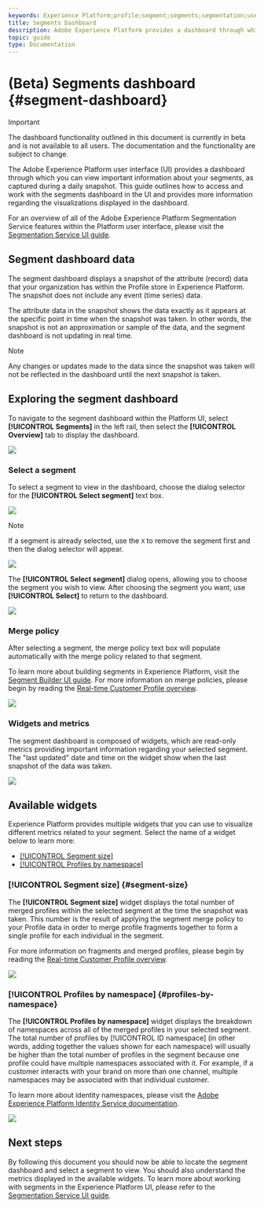 ```yaml
---
keywords: Experience Platform;profile;segment;segments;segmentation;user interface;UI;customization;segment dashboard;dashboard
title: Segments Dashboard
description: Adobe Experience Platform provides a dashboard through which you can view important information about segments your organization has created. 
topic: guide
type: Documentation
---
```


# (Beta) Segments dashboard {#segment-dashboard}

>[!IMPORTANT]
>
>The dashboard functionality outlined in this document is currently in beta and is not available to all users. The documentation and the functionality are subject to change.

The Adobe Experience Platform user interface (UI) provides a dashboard through which you can view important information about your segments, as captured during a daily snapshot. This guide outlines how to access and work with the segments dashboard in the UI and provides more information regarding the visualizations displayed in the dashboard.  

For an overview of all of the Adobe Experience Platform Segmentation Service features within the Platform user interface, please visit the [Segmentation Service UI guide](../../segmentation/ui/overview.md).

## Segment dashboard data

The segment dashboard displays a snapshot of the attribute (record) data that your organization has within the Profile store in Experience Platform. The snapshot does not include any event (time series) data. 

The attribute data in the snapshot shows the data exactly as it appears at the specific point in time when the snapshot was taken. In other words, the snapshot is not an approximation or sample of the data, and the segment dashboard is not updating in real time.

>[!NOTE]
>
>Any changes or updates made to the data since the snapshot was taken will not be reflected in the dashboard until the next snapshot is taken.

## Exploring the segment dashboard

To navigate to the segment dashboard within the Platform UI, select **[!UICONTROL Segments]** in the left rail, then select the **[!UICONTROL Overview]** tab to display the dashboard.

![](../images/segments/dashboard-overview.png)

### Select a segment

To select a segment to view in the dashboard, choose the dialog selector for the **[!UICONTROL Select segment]** text box. 

![](../images/segments/select-segment.png)

>[!NOTE]
>
>If a segment is already selected, use the `X` to remove the segment first and then the dialog selector will appear.
>
>![](../images/segments/remove-segment.png)

The **[!UICONTROL Select segment]** dialog opens, allowing you to choose the segment you wish to view. After choosing the segment you want, use **[!UICONTROL Select]** to return to the dashboard.

![](../images/segments/select-segment-dialog.png)

### Merge policy

After selecting a segment, the merge policy text box will populate automatically with the merge policy related to that segment. 

To learn more about building segments in Experience Platform, visit the [Segment Builder UI guide](segment-builder.md). For more information on merge policies, please begin by reading the [Real-time Customer Profile overview](../../profile/home.md).

![](../images/segments/merge-policy.png)

### Widgets and metrics

The segment dashboard is composed of widgets, which are read-only metrics providing important information regarding your selected segment. The "last updated" date and time on the widget show when the last snapshot of the data was taken.

![](../images/segments/widget-timestamp.png)

## Available widgets

Experience Platform provides multiple widgets that you can use to visualize different metrics related to your segment. Select the name of a widget below to learn more:

* [[!UICONTROL Segment size]](#segment-size)
* [[!UICONTROL Profiles by namespace]](#profiles-by-namespace)

### [!UICONTROL Segment size] {#segment-size}

The **[!UICONTROL Segment size]** widget displays the total number of merged profiles within the selected segment at the time the snapshot was taken. This number is the result of applying the segment merge policy to your Profile data in order to merge profile fragments together to form a single profile for each individual in the segment. 

For more information on fragments and merged profiles, please begin by reading the [Real-time Customer Profile overview](../home.md).

![](../images/segments/segment-size.png)

### [!UICONTROL Profiles by namespace] {#profiles-by-namespace}

The **[!UICONTROL Profiles by namespace]** widget displays the breakdown of namespaces across all of the merged profiles in your selected segment. The total number of profiles by [!UICONTROL ID namespace] (in other words, adding together the values shown for each namespace) will usually be higher than the total number of profiles in the segment because one profile could have multiple namespaces associated with it. For example, if a customer interacts with your brand on more than one channel, multiple namespaces may be associated with that individual customer.

To learn more about identity namespaces, please visit the [Adobe Experience Platform Identity Service documentation](../../identity-service/home.md).

![](../images/segments/profiles-by-namespace.png)

## Next steps

By following this document you should now be able to locate the segment dashboard and select a segment to view. You should also understand the metrics displayed in the available widgets. To learn more about working with segments in the Experience Platform UI, please refer to the [Segmentation Service UI guide](../../segmentation/ui/overview.md).